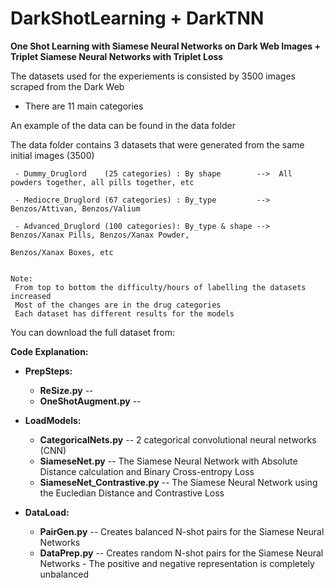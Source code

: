 # DarkShotLearning + DarkTNN
**One Shot Learning with Siamese Neural Networks on Dark Web Images + Triplet Siamese Neural Networks with Triplet Loss**

The datasets used for the experiements is consisted by 3500 images scraped from the Dark Web
  - There are 11 main categories
  
  
  
An example of the data can be found in the data folder

   The data folder contains 3 datasets that were generated from the same initial images (3500)
    
     - Dummy_Druglord    (25 categories) : By shape        -->  All powders together, all pills together, etc
     
     - Mediocre_Druglord (67 categories) : By_type         -->  Benzos/Attivan, Benzos/Valium
     
     - Advanced_Druglord (100 categories): By_type & shape -->  Benzos/Xanax Pills, Benzos/Xanax Powder, 
                                                                Benzos/Xanax Boxes, etc
     
     
    Note:
     From top to bottom the difficulty/hours of labelling the datasets increased
     Most of the changes are in the drug categories
     Each dataset has different results for the models
     
You can download the full dataset from:
      
      
      
**Code Explanation:**

- **PrepSteps:**
  - **ReSize.py**  --
  - **OneShotAugment.py**  --

- **LoadModels:**
  - **CategoricalNets.py** -- 2 categorical convolutional neural networks (CNN) 
  - **SiameseNet.py**  -- The Siamese Neural Network with Absolute Distance calculation and Binary Cross-entropy Loss
  - **SiameseNet_Contrastive.py** -- The Siamese Neural Network using the Eucledian Distance and Contrastive Loss
  
- **DataLoad:**
  - **PairGen.py** -- Creates balanced N-shot pairs for the Siamese Neural Networks
  - **DataPrep.py** -- Creates random N-shot pairs for the Siamese Neural Networks - The positive and negative representation is                          completely unbalanced

